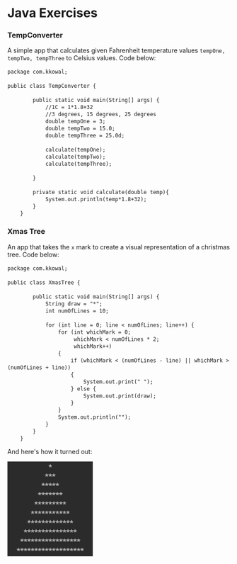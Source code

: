 # Java Exercises

### TempConverter

A simple app that calculates given Fahrenheit temperature values `tempOne, tempTwo, tempThree` to Celsius values. Code below:

```
package com.kkowal;

public class TempConverter {

        public static void main(String[] args) {
            //1C = 1*1.8+32
            //3 degrees, 15 degrees, 25 degrees
            double tempOne = 3;
            double tempTwo = 15.0;
            double tempThree = 25.0d;

            calculate(tempOne);
            calculate(tempTwo);
            calculate(tempThree);

        }

        private static void calculate(double temp){
            System.out.println(temp*1.8+32);
        }
    }
```

### Xmas Tree

An app that takes the `x` mark to create a visual representation of a christmas tree. Code below:

```
package com.kkowal;

public class XmasTree {

        public static void main(String[] args) {
            String draw = "*";
            int numOfLines = 10;

            for (int line = 0; line < numOfLines; line++) {
                for (int whichMark = 0;
                     whichMark < numOfLines * 2;
                     whichMark++)
                {
                    if (whichMark < (numOfLines - line) || whichMark > (numOfLines + line))
                    {
                        System.out.print(" ");
                    } else {
                        System.out.print(draw);
                    }
                }
                System.out.println("");
            }
        }
    }
```

And here's how it turned out:

![](images/xmasTree.png)
